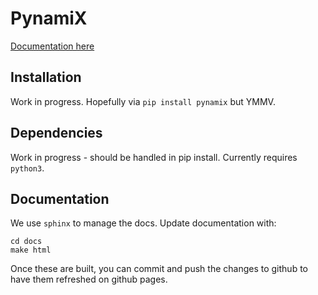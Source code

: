 # PynamiX

[Documentation here](https://pages.github.sydney.edu.au/scigem/pynamix/build/html/index.html)

## Installation
Work in progress. Hopefully via `pip install pynamix` but YMMV.

## Dependencies
Work in progress - should be handled in pip install. Currently requires `python3`.

## Documentation

We use `sphinx` to manage the docs. Update documentation with:
```
cd docs
make html
```
Once these are built, you can commit and push the changes to github to have them refreshed on github pages.
